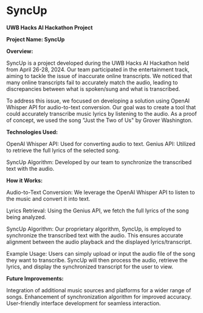 # SyncUp
**UWB Hacks AI Hackathon Project**

**Project Name: SyncUp**

**Overview:**

SyncUp is a project developed during the UWB Hacks AI Hackathon held from April 26-28, 2024. Our team participated in the entertainment track, aiming to tackle the issue of inaccurate online transcripts. We noticed that many online transcripts fail to accurately match the audio, leading to discrepancies between what is spoken/sung and what is transcribed.

To address this issue, we focused on developing a solution using OpenAI Whisper API for audio-to-text conversion. Our goal was to create a tool that could accurately transcribe music lyrics by listening to the audio. As a proof of concept, we used the song "Just the Two of Us" by Grover Washington.

**Technologies Used:**

OpenAI Whisper API: Used for converting audio to text.
Genius API: Utilized to retrieve the full lyrics of the selected song.

SyncUp Algorithm: Developed by our team to synchronize the transcribed text with the audio.

**How it Works:**

Audio-to-Text Conversion: We leverage the OpenAI Whisper API to listen to the music and convert it into text.

Lyrics Retrieval: Using the Genius API, we fetch the full lyrics of the song being analyzed.

SyncUp Algorithm: Our proprietary algorithm, SyncUp, is employed to synchronize the transcribed text with the audio. This ensures accurate alignment between the audio playback and the displayed lyrics/transcript.

Example Usage:
Users can simply upload or input the audio file of the song they want to transcribe. SyncUp will then process the audio, retrieve the lyrics, and display the synchronized transcript for the user to view.

**Future Improvements:**

Integration of additional music sources and platforms for a wider range of songs.
Enhancement of synchronization algorithm for improved accuracy.
User-friendly interface development for seamless interaction.
